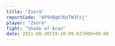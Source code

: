 ```yaml
---
title: "Zvorà"
reportCode: "AP9VBgb76dTW3Fxj"
player: "Zvorà"
fight: "Shade of Aran"
date: 2021-08-30T19:10:09.637000+00:00
---
```

